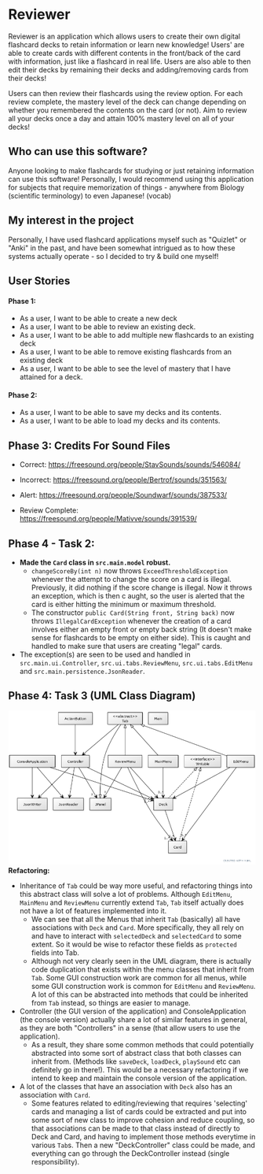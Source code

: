 # Reviewer

Reviewer is an application which allows users to create their own digital flashcard decks to retain information or
learn new knowledge! Users' are able to create cards with different contents in the front/back of the card
with information, just like a flashcard in real life. Users are also able to then edit their decks by remaining their
decks and adding/removing cards from their decks! 

Users can then review their flashcards using the review option. For each review complete, the mastery level of the
deck can change depending on whether you remembered the contents on the card (or not). Aim to review all your decks
once a day and attain 100% mastery level on all of your decks!

## Who can use this software?
Anyone looking to make flashcards for studying or just retaining information can use this software! Personally, I would
recommend using this application for subjects that require memorization of things - anywhere from Biology 
(scientific terminology) to even Japanese! (vocab)

## My interest in the project
Personally, I have used flashcard applications myself such as "Quizlet" or "Anki" in the past, and have been somewhat
intrigued as to how these systems actually operate - so I decided to try & build one myself!

## User Stories

#### Phase 1:
* As a user, I want to be able to create a new deck
* As a user, I want to be able to review an existing deck.
* As a user, I want to be able to add multiple new flashcards to an existing deck
* As a user, I want to be able to remove existing flashcards from an existing deck
* As a user, I want to be able to see the level of mastery that I have attained for a deck.

#### Phase 2:
* As a user, I want to be able to save my decks and its contents.
* As a user, I want to be able to load my decks and its contents.

## Phase 3: Credits For Sound Files
* Correct:
https://freesound.org/people/StavSounds/sounds/546084/
  
* Incorrect:
  https://freesound.org/people/Bertrof/sounds/351563/
  
* Alert:
https://freesound.org/people/Soundwarf/sounds/387533/

* Review Complete:
https://freesound.org/people/Mativve/sounds/391539/
  
## Phase 4 - Task 2:
* **Made the `Card` class in `src.main.model` robust.** 
  * `changeScoreBy(int n)` now throws `ExceedThresholdException` whenever the attempt to change the score on a card is 
    illegal. Previously, it did nothing if the score change is illegal. Now it throws an exception, which is then c
    aught, so the user is alerted that the card is either hitting the minimum or maximum threshold.
  * The constructor `public Card(String front, String back)` now throws `IllegalCardException` whenever the creation
    of a card involves either an empty front or empty back string (It doesn't make sense for flashcards to be empty on
    either side). This is caught and handled to make sure that users are creating "legal" cards.
* The exception(s) are seen to be used and handled in `src.main.ui.Controller`, `src.ui.tabs.ReviewMenu`,
  `src.ui.tabs.EditMenu` and `src.main.persistence.JsonReader`.
  
## Phase 4: Task 3 (UML Class Diagram)
![UML Diagram](UML_Design_Diagram.png)
**Refactoring:**
* Inheritance of `Tab` could be way more useful, and refactoring things into this abstract class will solve a lot of 
  problems. Although `EditMenu`, `MainMenu` and `ReviewMenu` currently extend `Tab`, `Tab` itself actually does not have
  a lot of features implemented into it.
  * We can see that all the Menus that inherit `Tab` (basically) all have associations with `Deck` and `Card`. More 
    specifically, they all rely on and have to interact with `selectedDeck` and `selectedCard` to some extent. So it
    would be wise to refactor these fields as `protected` fields into Tab.
  * Although not very clearly seen in the UML diagram, there is actually code duplication that exists within the menu 
    classes that inherit from `Tab`. Some GUI construction work are common for all menus, while some GUI
    construction work is common for `EditMenu` and `ReviewMenu`. A lot of this can be abstracted into methods that could
    be inherited from `Tab` instead, so things are easier to manage.
* Controller (the GUI version of the application) and ConsoleApplication (the console version) actually share a lot of
  similar features in general, as they are both "Controllers" in a sense (that allow users to use the application). 
  * As a result, they share some common methods that could potentially abstracted into some sort of abstract class that both
  classes can inherit from. (Methods like `saveDeck`, `loadDeck`, `playSound` etc can definitely go in there!). This 
  would be a necessary refactoring if we intend to keep and maintain the console version of the application.
* A lot of the classes that have an association with `Deck` also has an association with `Card`. 
  * Some features related to editing/reviewing that requires 'selecting' cards and managing a list of cards could be 
    extracted and put into some sort of new class to improve cohesion and reduce coupling, so that associations can be 
    made to that class instead of directly to Deck and Card, and having to implement those methods everytime in various 
    `Tab`s. Then a new "DeckController" class could be made, and everything can go through the DeckController instead
    (single responsibility).